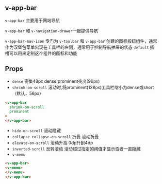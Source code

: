 ## v-app-bar
`v-app-bar` 主要用于网站导航

`v-app-bar` 和 `v-navigation-drawer`一起提供导航

`v-app-bar-nav-icon` 专门为 `v-toolbar` 和 `v-app-bar` 创建的图标按钮组件，通常作为汉堡包菜单出现在工具栏的左侧，通常用于控制导航抽屉的状态 `default` 插槽可以用来定制这个组件的图标和功能


## Props
+ `dense` 密集48px dense prominent突出(96px)
+ `shrink-on-scroll` 滚动时,将prominent(128px)工具栏缩小为dense或short（默认，56px）
```html
<v-app-bar
  shrink-on-scroll
  prominent
>
</v-app-bar>
```
+ `hide-on-scroll` 滚动隐藏
+ `collapse collapse-on-scroll` 折叠 滚动折叠
+ `elevate-on-scroll` 滚动升高 0dp升到4dp
+ `inverted-scroll` 反转滚动 滚动超过指定的阈值才显示否者一直隐藏
+ `v-menu`
```html
<v-app-bar>
<v-menu>
</v-menu>
</v-app-bar>
```